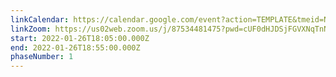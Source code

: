 ```yaml
---
linkCalendar: https://calendar.google.com/event?action=TEMPLATE&tmeid=NW1hZGMzaDhyb2VwazczcWY2ZG1qMjRlMXUgbGVzeWFAZW52aXNpb25tYW5hZ2VtZW50LmNvbQ&tmsrc=lesya%40envisionmanagement.com
linkZoom: https://us02web.zoom.us/j/87534481475?pwd=cUF0dHJDSjFGVXNqTnNiNm9HSC9NUT09
start: 2022-01-26T18:05:00.000Z
end: 2022-01-26T18:55:00.000Z
phaseNumber: 1
---
```

